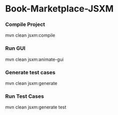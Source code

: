# Book-Marketplace-JSXM

### Compile Project
mvn clean jsxm:compile

### Run GUI
mvn clean jsxm:animate-gui

### Generate test cases
mvn clean jsxm:generate

### Run Test Cases
mvn clean jsxm:generate test

